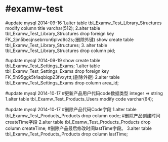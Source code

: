 #examw-test
==========
#update mysql 2014-09-16
1.alter table tbl_Examw_Test_Library_Structures modify column title varchar(512);
2.alter table tbl_Examw_Test_Library_Structures drop foreign key FK_2jm5becjnsebrron6plvd9c2s;(删除外键)
show create table tbl_Examw_Test_Library_Structures;
3. alter table tbl_Examw_Test_Library_Structures drop column pid;

#update mysql 2014-09-19
show create table tbl_Examw_Test_Settings_Exams;
1.alter table tbl_Examw_Test_Settings_Exams drop foreign key FK_5h95ggk5t4aqbiqp23fvxyttt;(删除外键)
2.alter table tbl_Examw_Test_Settings_Exams drop column area_id;

#update mysql 2014-10-17 
#更新产品用户代码code数据类型 integer => string
1.alter table tbl_Examw_Test_Products_Users modify code varchar(64);

#update mysql 2014-10-17
#删除产品代码Code字段
1.alter table tbl_Examw_Test_Products_Products drop column code;
#删除产品创建时间createTime字段
2.alter table tbl_Examw_Test_Products_Products drop column createTime;
#删除产品最后修改时间lastTime字段。
3.alter table tbl_Examw_Test_Products_Products drop column lastTime;